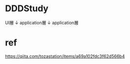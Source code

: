 # DDDStudy
UI層
↓
application層
↓
application層


# ref
https://qiita.com/tozastation/items/a69a102fdc3f62d566b4